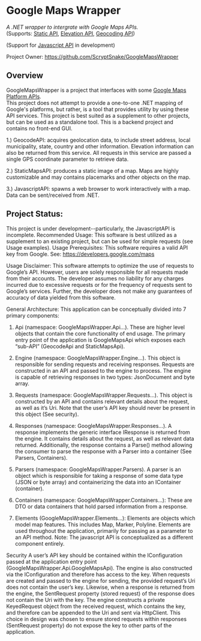 ﻿# **Google Maps Wrapper**

*A .NET wrapper to intergrate with Google Maps APIs.* \
(Supports: [Static API](https://developers.google.com/maps/documentation/maps-static/]), [Elevation API](https://developers.google.com/maps/documentation/elevation/overview), [Geocoding API](https://developers.google.com/maps/documentation/geocoding))  

(Support for [Javascript API](https://developers.google.com/maps/documentation/javascript) in development)


Project Owner:
https://github.com/ScryptSnake/GoogleMapsWrapper



## Overview
GoogleMapsWrapper is a project that interfaces with some [Google Maps Platform APIs](https://mapsplatform.google.com/maps-products/). \
This project does not attempt to provide a one-to-one .NET mapping of Google's platforms, but rather, is a tool that provides utility by using these API services. This project is best suited as a supplement to other projects, but can be used as a standalone tool. This is a backend project and contains no front-end GUI. 




1.)	GeocodeAPI:  acquires geolocation data, to include street address, local municipality, state, country and other information. Elevation information can also be returned from this service. All requests in this service are passed a single GPS coordinate parameter to retrieve data.

2.)	StaticMapsAPI: produces a static image of a map. Maps are highly customizable and may contains placemarks and other objects on the map. 

3.)	JavascriptAPI: spawns a web browser to work interactively with a map. Data can be sent/received from .NET. 

## Project Status:
This project is under development--particularly, the JavascriptAPI is incomplete. 
Recommended Usage:
This software is best utilized as a supplement to an existing project, but can be used for simple requests (see Usage examples). 
Usage Prerequisites:
This software requires a valid API key from Google. 
See: https://developers.google.com/maps

Usage Disclaimer:
This software attempts to optimize the use of requests to Google’s API. However, users are solely responsible for all requests made from their accounts. The developer assumes no liability for any charges incurred due to excessive requests or for the frequency of requests sent to Google’s services. Further, the developer does not make any guarantees of accuracy of data yielded from this software. 







General Architecture:
This application can be conceptually divided into 7 primary components:
1.	Api (namespace: GoogleMapsWrapper.Api…). These are higher level objects that contain the core functionality of end usage. The primary entry point of the application is GoogleMapsApi which exposes each “sub-API” (GeocodeApi and StaticMapsApi). 

2.	Engine (namespace: GoogleMapsWrapper.Engine…). This object is responsible for sending requests and receiving responses. Requests are constructed in an API and passed to the engine to process.  The engine is capable of retrieving responses in two types:  JsonDocument and byte array.
3.	 Requests (namespace: GoogleMapsWrapper.Requests…). This object is constructed by an API and contains relevant details about the request, as well as it’s Uri. Note that the user’s API key should never be present in this object (See security). 
4.	Responses (namespace: GoogleMapsWrapper.Responses…). A response implements the generic interface IResponse<T> is returned from the engine. It contains details about the request, as well as relevant data returned. Additionally, the response contains a Parse() method allowing the consumer to parse the response with a Parser into a container (See Parsers, Containers).
5.	Parsers (namespace: GoogleMapsWrapper.Parsers). A parser is an object which is responsible for taking a response of some data type (JSON or byte array) and containerizing the data into an IContainer (container).
6.	Containers (namespace: GoogleMapsWrapper.Containers…):  These are DTO or data containers that hold parsed information from a response.
7.	Elements (GoogleMapsWrapper.Elements…): Elements are objects which model map features. This includes Map, Marker, Polyline. Elements are used throughout the application, primarily for passing as a parameter to an API method.
Note: The javascript API is conceptualized as a different component entirely. 

Security
A user’s API key should be contained within the IConfiguration passed at the application entry point (GoogleMapsWrapper.Api.GoogleMapsApi). The engine is also constructed via the IConfiguration and therefore has access to the key. When requests are created and passed to the engine for sending, the provided request’s Uri does not contain the user’s key. Likewise, when a response is returned from the engine, the SentRequest property (stored request) of the response does not contain the Uri with the key. The engine constructs a private KeyedRequest object from the received request, which contains the key, and therefore can be appended to the Uri and sent via HttpClient. This choice in design was chosen to ensure stored requests within responses (SentRequest property) do not expose the key to other parts of the application. 


